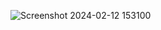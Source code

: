 ![Screenshot 2024-02-12 153100](https://github.com/poeticinspiired/CSS-Layout-Using-Grid-and-Flexbox/assets/89709811/51a08260-2f46-4563-bab8-211dc2c2ef80)
